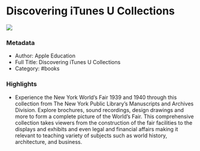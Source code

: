 # Discovering iTunes U Collections

![](https://readwise-assets.s3.amazonaws.com/static/images/default-book-icon-9.63dbe834380e.png)

### Metadata

- Author: Apple Education
- Full Title: Discovering iTunes U Collections
- Category: #books

### Highlights

- Experience the New York World’s Fair 1939 and 1940 through this collection from The New York Public Library’s Manuscripts and Archives Division.
  Explore brochures, sound recordings, design drawings and more to form a complete picture of the World’s Fair.
  This comprehensive collection takes viewers from the construction of the fair facilities to the displays and exhibits and even legal and financial affairs making it relevant to teaching variety of subjects such as world history, architecture, and business.
